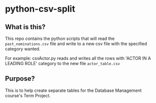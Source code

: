 # python-csv-split

## What is this?
This repo contains the python scripts that will read the `past_nominations.csv` file and write to a new csv file with the specified category wanted. 

For example:
csvActor.py reads and writes all the rows with 'ACTOR IN A LEADING ROLE' category to the new file `actor_table.csv`

## Purpose?
This is to help create separate tables for the Database Management course's Term Project.